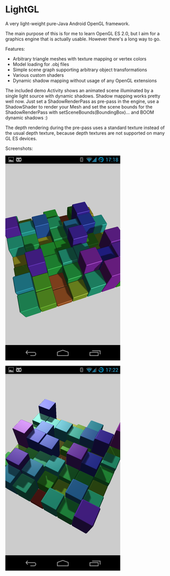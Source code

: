 LightGL
=======

A very light-weight pure-Java Android OpenGL framework.

The main purpose of this is for me to learn OpenGL ES 2.0, but I aim for a graphics engine that is actually usable.
However there's a long way to go.

Features:
* Arbitrary triangle meshes with texture mapping or vertex colors
* Model loading for .obj files
* Simple scene graph supporting arbitrary object transformations
* Various custom shaders
* Dynamic shadow mapping without usage of any OpenGL extensions

The included demo Activity shows an animated scene illuminated by a single light source with dynamic shadows.
Shadow mapping works pretty well now. Just set a ShadowRenderPass as pre-pass in the engine, use a ShadowShader
to render your Mesh and set the scene bounds for the ShadowRenderPass with setSceneBounds(BoundingBox)... and BOOM
dynamic shadows :)

The depth rendering during the pre-pass uses a standard texture instead of the usual depth texture, because depth textures
are not supported on many GL ES devices.

Screenshots:

![Shadow Mapping 1](/docs/images/blocks1.png)

![Shadow Mapping 1](/docs/images/blocks2.png)
